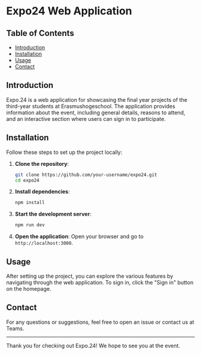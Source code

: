 # Expo24 Web Application

## Table of Contents

- [Introduction](#introduction)
- [Installation](#installation)
- [Usage](#usage)
- [Contact](#contact)

## Introduction

Expo.24 is a web application for showcasing the final year projects of the third-year students at Erasmushogeschool. The application provides information about the event, including general details, reasons to attend, and an interactive section where users can sign in to participate.

## Installation

Follow these steps to set up the project locally:

1. **Clone the repository**:
    ```sh
    git clone https://github.com/your-username/expo24.git
    cd expo24
    ```

2. **Install dependencies**:
    ```sh
    npm install
    ```

3. **Start the development server**:
    ```sh
    npm run dev
    ```

4. **Open the application**:
    Open your browser and go to `http://localhost:3000`.

## Usage

After setting up the project, you can explore the various features by navigating through the web application. To sign in, click the "Sign in" button on the homepage.

## Contact

For any questions or suggestions, feel free to open an issue or contact us at Teams.

---

Thank you for checking out Expo.24! We hope to see you at the event.
